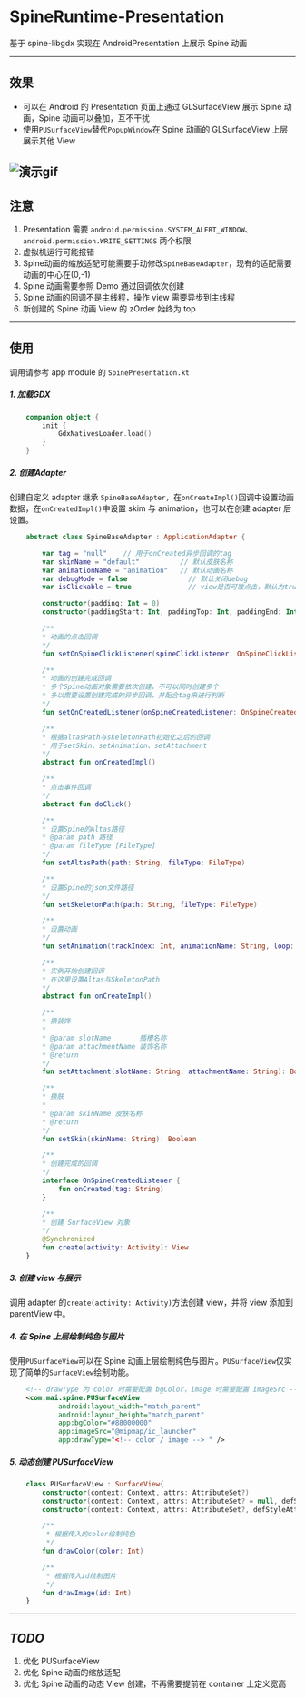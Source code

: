 # SpineRuntime-Presentation
基于 spine-libgdx 实现在 AndroidPresentation 上展示 Spine 动画

---
## 效果
- 可以在 Android 的 Presentation 页面上通过 GLSurfaceView 展示 Spine 动画，Spine 动画可以叠加，互不干扰
- 使用`PUSurfaceView`替代`PopupWindow`在 Spine 动画的 GLSurfaceView 上层展示其他 View

![演示gif](./imgs/gif.gif)
---
## 注意 
1. Presentation 需要 `android.permission.SYSTEM_ALERT_WINDOW`、`android.permission.WRITE_SETTINGS` 两个权限
2. 虚拟机运行可能报错
3. Spine动画的缩放适配可能需要手动修改`SpineBaseAdapter`，现有的适配需要动画的中心在(0,-1)
4. Spine 动画需要参照 Demo 通过回调依次创建
5. Spine 动画的回调不是主线程，操作 view 需要异步到主线程
6. 新创建的 Spine 动画 View 的 zOrder 始终为 top
---
## 使用
调用请参考 app module 的 `SpinePresentation.kt`
##### 1. 加载GDX
```kotlin
    companion object {
        init {
            GdxNativesLoader.load()
        }
    }
```
##### 2. 创建Adapter
创建自定义 adapter 继承 `SpineBaseAdapter`，在`onCreateImpl()`回调中设置动画数据，在`onCreatedImpl()`中设置 skim 与 animation，也可以在创建 adapter 后设置。
```kotlin
    abstract class SpineBaseAdapter : ApplicationAdapter {

        var tag = "null"    // 用于onCreated异步回调的tag
        var skinName = "default"          // 默认皮肤名称
        var animationName = "animation"   // 默认动画名称
        var debugMode = false               // 默认关闭debug
        var isClickable = true              // view是否可被点击，默认为true

        constructor(padding: Int = 0)
        constructor(paddingStart: Int, paddingTop: Int, paddingEnd: Int, paddingBottom: Int)

        /**
        * 动画的点击回调
        */
        fun setOnSpineClickListener(spineClickListener: OnSpineClickListener)

        /**
        * 动画的创建完成回调
        * 多个Spine动画对象需要依次创建，不可以同时创建多个
        * 多以需要设置创建完成的异步回调，并配合tag来进行判断
        */
        fun setOnCreatedListener(onSpineCreatedListener: OnSpineCreatedListener)

        /**
        * 根据altasPath与skeletonPath初始化之后的回调
        * 用于setSkin、setAnimation、setAttachment
        */
        abstract fun onCreatedImpl()

        /**
        * 点击事件回调
        */
        abstract fun doClick()

        /**
        * 设置Spine的Altas路径
        * @param path 路径
        * @param fileType [FileType]
        */
        fun setAltasPath(path: String, fileType: FileType)

        /**
        * 设置Spine的json文件路径
        */
        fun setSkeletonPath(path: String, fileType: FileType)

        /**
        * 设置动画
        */
        fun setAnimation(trackIndex: Int, animationName: String, loop: Boolean)

        /**
        * 实例开始创建回调
        * 在这里设置Altas与SkeletonPath
        */
        abstract fun onCreateImpl()

        /**
        * 换装饰
        *
        * @param slotName       插槽名称
        * @param attachmentName 装饰名称
        * @return
        */
        fun setAttachment(slotName: String, attachmentName: String): Boolean

        /**
        * 换肤
        *
        * @param skinName 皮肤名称
        * @return
        */
        fun setSkin(skinName: String): Boolean

        /**
        * 创建完成的回调
        */
        interface OnSpineCreatedListener {
            fun onCreated(tag: String)
        }

        /**
        * 创建 SurfaceView 对象
        */
        @Synchronized
        fun create(activity: Activity): View
    }
```
##### 3. 创建 view 与展示
调用 adapter 的`create(activity: Activity)`方法创建 view，并将 view 添加到 parentView 中。

##### 4. 在 Spine 上层绘制纯色与图片
使用`PUSurfaceView`可以在 Spine 动画上层绘制纯色与图片。`PUSurfaceView`仅实现了简单的`SurfaceView`绘制功能。
```xml
    <!-- drawType 为 color 时需要配置 bgColor，image 时需要配置 imageSrc -->
    <com.mai.spine.PUSurfaceView
            android:layout_width="match_parent"
            android:layout_height="match_parent"
            app:bgColor="#88000000"
            app:imageSrc="@mipmap/ic_launcher"
            app:drawType="<!-- color / image --> " />
```
##### 5. 动态创建 PUSurfaceView
```kotlin
    class PUSurfaceView : SurfaceView{
        constructor(context: Context, attrs: AttributeSet?)
        constructor(context: Context, attrs: AttributeSet? = null, defStyleAttr: Int = 0)
        constructor(context: Context, attrs: AttributeSet?, defStyleAttr: Int, defStyleRes: Int)

        /**
         * 根据传入的color绘制纯色
         */
        fun drawColor(color: Int)

        /**
         * 根据传入id绘制图片
         */
        fun drawImage(id: Int)
    }
```
---
## *TODO*
1. 优化 PUSurfaceView
2. 优化 Spine 动画的缩放适配
3. 优化 Spine 动画的动态 View 创建，不再需要提前在 container 上定义宽高